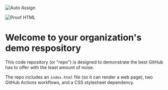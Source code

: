 ![Auto Assign](https://github.com/ProyectoFinalComDig/demo-repository/actions/workflows/auto-assign.yml/badge.svg)

![Proof HTML](https://github.com/ProyectoFinalComDig/demo-repository/actions/workflows/proof-html.yml/badge.svg)

# Welcome to your organization's demo respository
This code repository (or "repo") is designed to demonstrate the best GitHub has to offer with the least amount of noise.

The repo includes an `index.html` file (so it can render a web page), two GitHub Actions workflows, and a CSS stylesheet dependency.
